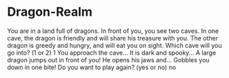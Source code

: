 # Dragon-Realm
You are in a land full of dragons. In front of you, you see two caves. In one cave, the dragon is friendly and will share his treasure with you. The other dragon is greedy and hungry, and will eat you on sight. Which cave will you go into? (1 or 2) 1 You approach the cave... It is dark and spooky... A large dragon jumps out in front of you! He opens his jaws and... Gobbles you down in one bite! Do you want to play again? (yes or no) no
